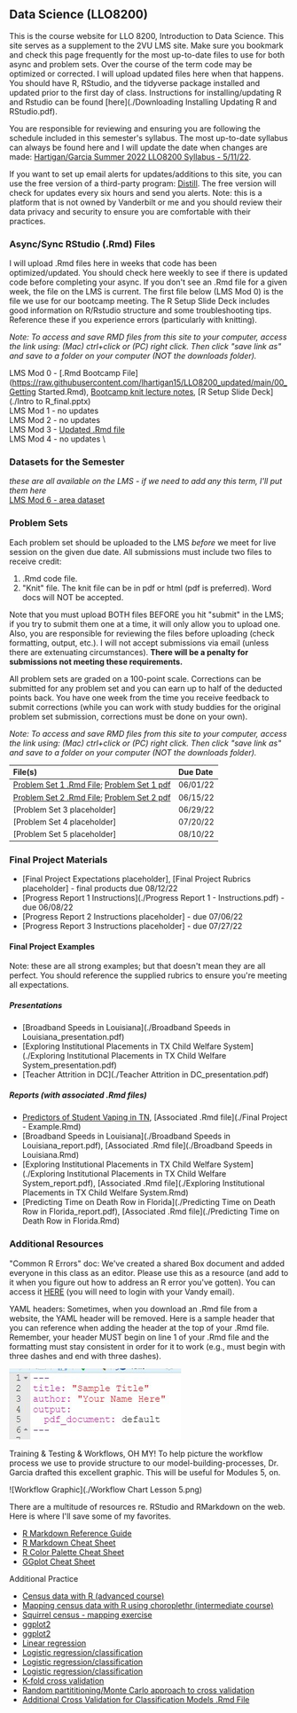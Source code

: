 ## Data Science (LLO8200)
This is the course website for LLO 8200, Introduction to Data Science. This site serves as a supplement to the 2VU LMS site. Make sure you bookmark and check this page frequently for the most up-to-date files to use for both async and problem sets. Over the course of the term code may be optimized or corrected. I will upload updated files here when that happens. You should have R, RStudio, and the tidyverse package installed and updated prior to the first day of class. Instructions for installing/updating R and Rstudio can be found [here](./Downloading Installing Updating R and RStudio.pdf).

You are responsible for reviewing and ensuring you are following the schedule included in this semester's syllabus. The most up-to-date syllabus can always be found here and I will update the date when changes are made: [Hartigan/Garcia Summer 2022 LLO8200 Syllabus - 5/11/22](./Hartigan_Garcia_LLO8200_syllabus_summer2022.pdf). 

If you want to set up email alerts for updates/additions to this site, you can use the free version of a third-party program: [Distill](https://distill.io/). The free version will check for updates every six hours and send you alerts. Note: this is a platform that is not owned by Vanderbilt or me and you should review their data privacy and security to ensure you are comfortable with their practices.

### Async/Sync RStudio (.Rmd) Files
I will upload .Rmd files here in weeks that code has been optimized/updated. You should check here weekly to see if there is updated code before completing your async. If you don't see an .Rmd file for a given week, the file on the LMS is current. The first file below (LMS Mod 0) is the file we use for our bootcamp meeting. The R Setup Slide Deck includes good information on R/Rstudio structure and some troubleshooting tips. Reference these if you experience errors (particularly with knitting).      

*Note: To access and save RMD files from this site to your computer, access the link using: (Mac) ctrl+click or (PC) right click. Then click "save link as" and save to a folder on your computer (NOT the downloads folder).*
           
LMS Mod 0 - [.Rmd Bootcamp File](https://raw.githubusercontent.com/lhartigan15/LLO8200_updated/main/00_Getting Started.Rmd), [Bootcamp knit lecture notes](./00_Getting-Started.html), [R Setup Slide Deck](./Intro to R_final.pptx)\
LMS Mod 1 - no updates \
LMS Mod 2 - no updates \
LMS Mod 3 - [Updated .Rmd file](https://raw.githubusercontent.com/lhartigan15/LLO8200_updated/main/Mod3_webscraping_updated.Rmd)\
LMS Mod 4 - no updates \

### Datasets for the Semester     
*these are all available on the LMS - if we need to add any this term, I'll put them here*  
[LMS Mod 6 - area dataset](./area_data.Rdata)

### Problem Sets
Each problem set should be uploaded to the LMS _before_ we meet for live session on the given due date. All submissions must include two files to receive credit:
1. .Rmd code file.
2. "Knit" file. The knit file can be in pdf or html (pdf is preferred). Word docs will NOT be accepted. 

Note that you must upload BOTH files BEFORE you hit "submit" in the LMS; if you try to submit them one at a time, it will only allow you to upload one. Also, you are responsible for reviewing the files before uploading (check formatting, output, etc.). I will not accept submissions via email (unless there are extenuating circumstances). **There will be a penalty for submissions not meeting these requirements.**

All problem sets are graded on a 100-point scale. Corrections can be submitted for any problem set and you can earn up to half of the deducted points back. You have one week from the time you receive feedback to submit corrections (while you can work with study buddies for the original problem set submission, corrections must be done on your own).

*Note: To access and save RMD files from this site to your computer, access the link using: (Mac) ctrl+click or (PC) right click. Then click "save link as" and save to a folder on your computer (NOT the downloads folder).*

| File(s)      | Due Date          |
|:-------------|:------------------|
| [Problem Set 1 .Rmd File](https://raw.githubusercontent.com/lhartigan15/LLO8200_updated/main/01_ProblemSet_Mods1_2_3_starter.Rmd); [Problem Set 1 pdf](./01_ProblemSet_Mods1_2_3_starter.pdf) | 06/01/22 |
| [Problem Set 2 .Rmd File](https://raw.githubusercontent.com/lhartigan15/LLO8200_updated/main/02_ProblemSet_Mods2_3_starter.Rmd); [Problem Set 2 pdf](./02_ProblemSet_Mods2_3_starter.pdf) | 06/15/22 |
| [Problem Set 3 placeholder] | 06/29/22 |
| [Problem Set 4 placeholder] | 07/20/22 |
| [Problem Set 5 placeholder] | 08/10/22 |

### Final Project Materials
* [Final Project Expectations placeholder], [Final Project Rubrics placeholder] - final products due 08/12/22
* [Progress Report 1 Instructions](./Progress Report 1 - Instructions.pdf) - due 06/08/22
* [Progress Report 2 Instructions placeholder] - due 07/06/22
* [Progress Report 3 Instructions placeholder] - due 07/27/22

#### Final Project Examples
Note: these are all strong examples; but that doesn't mean they are all perfect. You should reference the supplied rubrics to ensure you're meeting all expectations. 
##### Presentations
* [Broadband Speeds in Louisiana](./Broadband Speeds in Louisiana_presentation.pdf)
* [Exploring Institutional Placements in TX Child Welfare System](./Exploring Institutional Placements in TX Child Welfare System_presentation.pdf)
* [Teacher Attrition in DC](./Teacher Attrition in DC_presentation.pdf)

##### Reports (with associated .Rmd files)
* [Predictors of Student Vaping in TN](./Final-Project---Example.pdf), [Associated .Rmd file](./Final Project - Example.Rmd)
* [Broadband Speeds in Louisiana](./Broadband Speeds in Louisiana_report.pdf), [Associated .Rmd file](./Broadband Speeds in Louisiana.Rmd)
* [Exploring Institutional Placements in TX Child Welfare System](./Exploring Institutional Placements in TX Child Welfare System_report.pdf), [Associated .Rmd file](./Exploring Institutional Placements in TX Child Welfare System.Rmd)
* [Predicting Time on Death Row in Florida](./Predicting Time on Death Row in Florida_report.pdf), [Associated .Rmd file](./Predicting Time on Death Row in Florida.Rmd)

### Additional Resources
"Common R Errors" doc: We've created a shared Box document and added everyone in this class as an editor. Please use this as a resource (and add to it when you figure out how to address an R error you've gotten). You can access it [HERE](https://vanderbilt.box.com/s/4v3frpekn0p1k2tpv3r06xmyha5zce3h) (you will need to login with your Vandy email). 

YAML headers: Sometimes, when you download an .Rmd file from a website, the YAML header will be removed. Here is a sample header that you can reference when adding the header at the top of your .Rmd file. Remember, your header MUST begin on line 1 of your .Rmd file and the formatting must stay consistent in order for it to work (e.g., must begin with three dashes and end with three dashes).       

![YAML header](./YAML_header.JPG)

Training & Testing & Workflows, OH MY! To help picture the workflow process we use to provide structure to our model-building-processes, Dr. Garcia drafted this excellent graphic. This will be useful for Modules 5, on. 

![Workflow Graphic](./Workflow Chart Lesson 5.png)

There are a multitude of resources re. RStudio and RMarkdown on the web. Here is where I'll save some of my favorites. 
* [R Markdown Reference Guide](./rmarkdown-reference.pdf)
* [R Markdown Cheat Sheet](./rmarkdown-cheatsheet.pdf)
* [R Color Palette Cheat Sheet](./colorPaletteCheatsheet.pdf)
* [GGplot Cheat Sheet](./ggplot2-cheatsheet.pdf)

Additional Practice
* [Census data with R (advanced course)](https://www.census.gov/data/academy/courses/ranking-project.html)
* [Mapping census data with R using choroplethr (intermediate course)](https://www.census.gov/data/academy/courses/choroplethr.html)
* [Squirrel census - mapping exercise](https://annielyu.com/2019/10/29/fun-leaflet-in-r-with-nyc-squirrel-census-data/)
* [ggplot2](https://rpubs.com/williamsurles/295930)
* [ggplot2](http://euclid.psych.yorku.ca/www/psy6135/tutorials/gapminder.html)
* [Linear regression](https://www.machinelearningplus.com/machine-learning/complete-introduction-linear-regression-r/)
* [Logistic regression/classification](https://towardsdatascience.com/modelling-binary-logistic-regression-using-tidymodels-library-in-r-part-1-c1bdce0ac055)
* [Logistic regression/classification](https://ntaback.github.io/UofT_STA130/week8/Week8PracticeProblems-solutions1.html)
* [Logistic regression/classification](https://rpubs.com/AIventurer/datacamp_R_ML_TB_Ch2)
* [K-fold cross validation](https://drsimonj.svbtle.com/k-fold-cross-validation-with-modelr-and-broom)
* [Random partititioning/Monte Carlo approach to cross validation](https://ijlyttle.github.io/model_cv_selection.html)
* [Additional Cross Validation for Classification Models .Rmd File](./10_additional_cross_validate_logit.Rmd)
